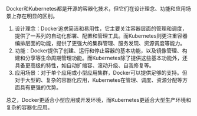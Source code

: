 Docker和Kubernetes都是开源的容器化技术，但它们在设计理念、功能和应用场景上存在明显的区别。

1. 设计理念：Docker追求简洁和易用性，它主要关注容器层面的管理和调度，提供了一系列的自动化部署、配置和管理工具。而Kubernetes则更注重容器编排层面的功能，提供了更强大的集群管理、服务发现、资源调度等能力。
2. 功能：Docker提供了创建、运行和停止容器的基本功能，以及镜像管理、构建和分享等生命周期管理功能。而Kubernetes除了提供这些基本功能外，还具备更高级的特性，如自动扩缩容、滚动升级、自我修复等。
3. 应用场景：对于单个应用或小型应用集群，Docker可以提供足够的支持。但对于大型的、复杂的容器化应用，Kubernetes在管理、调度、资源分配等方面具有更强的优势。

总之，Docker更适合小型应用或开发环境，而Kubernetes更适合大型生产环境和复杂的容器化应用。

